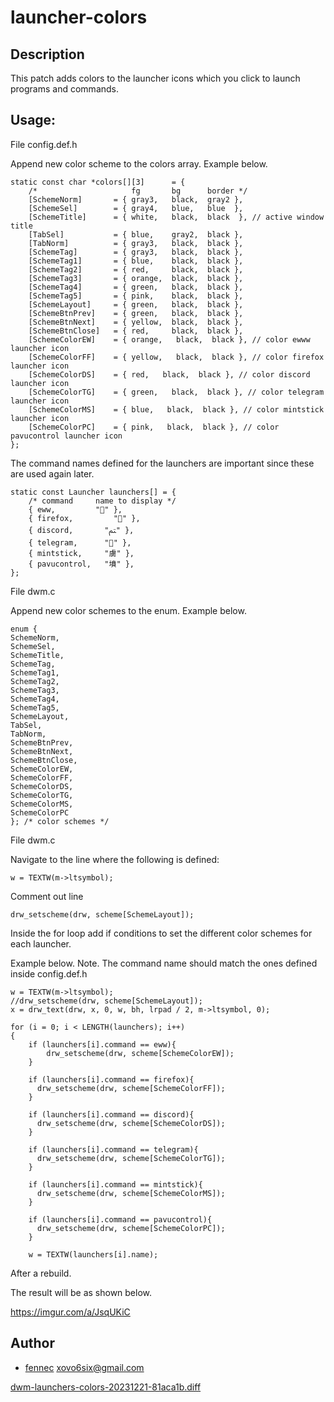 launcher-colors
========

Description
-----------
This patch adds colors to the launcher icons which you click to launch programs and commands.

Usage:
------

File config.def.h

Append new color scheme to the colors array.
Example below.

    static const char *colors[][3]      = {
        /*                     fg       bg      border */
        [SchemeNorm]       = { gray3,   black,  gray2 },
        [SchemeSel]        = { gray4,   blue,   blue  },
        [SchemeTitle]      = { white,   black,  black  }, // active window title
        [TabSel]           = { blue,    gray2,  black },
        [TabNorm]          = { gray3,   black,  black },
        [SchemeTag]        = { gray3,   black,  black },
        [SchemeTag1]       = { blue,    black,  black },
        [SchemeTag2]       = { red,     black,  black },
        [SchemeTag3]       = { orange,  black,  black },
        [SchemeTag4]       = { green,   black,  black },
        [SchemeTag5]       = { pink,    black,  black },
        [SchemeLayout]     = { green,   black,  black },
        [SchemeBtnPrev]    = { green,   black,  black },
        [SchemeBtnNext]    = { yellow,  black,  black },
        [SchemeBtnClose]   = { red,     black,  black },
        [SchemeColorEW]    = { orange,   black,  black }, // color ewww launcher icon
        [SchemeColorFF]    = { yellow,   black,  black }, // color firefox launcher icon
        [SchemeColorDS]    = { red,   black,  black }, // color discord launcher icon
        [SchemeColorTG]    = { green,   black,  black }, // color telegram launcher icon
        [SchemeColorMS]    = { blue,   black,  black }, // color mintstick launcher icon
        [SchemeColorPC]    = { pink,   black,  black }, // color pavucontrol launcher icon
    };

The command names defined for the launchers are important since these are used again later.

    static const Launcher launchers[] = {
        /* command     name to display */
        { eww,         "" },
        { firefox,         "" },
        { discord,       "ﱲ" },
        { telegram,      "" },
        { mintstick,     "虜" },
        { pavucontrol,   "墳" },
    };

File dwm.c

Append new color schemes to the enum.
Example below.

    enum {
    SchemeNorm,
    SchemeSel,
    SchemeTitle,
    SchemeTag,
    SchemeTag1,
    SchemeTag2,
    SchemeTag3,
    SchemeTag4,
    SchemeTag5,
    SchemeLayout,
    TabSel,
    TabNorm,
    SchemeBtnPrev,
    SchemeBtnNext,
    SchemeBtnClose,
    SchemeColorEW,
    SchemeColorFF,
    SchemeColorDS,
    SchemeColorTG,
    SchemeColorMS,
    SchemeColorPC
    }; /* color schemes */

File dwm.c

Navigate to the line where the following is defined:

    w = TEXTW(m->ltsymbol);

Comment out line
    
    drw_setscheme(drw, scheme[SchemeLayout]);

Inside the for loop add if conditions to set the different color schemes for each launcher.

Example below.
Note. The command name should match the ones defined inside config.def.h

    w = TEXTW(m->ltsymbol);
    //drw_setscheme(drw, scheme[SchemeLayout]);
    x = drw_text(drw, x, 0, w, bh, lrpad / 2, m->ltsymbol, 0);
    
    for (i = 0; i < LENGTH(launchers); i++)
    {
        if (launchers[i].command == eww){
            drw_setscheme(drw, scheme[SchemeColorEW]);
        }

        if (launchers[i].command == firefox){
          drw_setscheme(drw, scheme[SchemeColorFF]);
        }

        if (launchers[i].command == discord){
          drw_setscheme(drw, scheme[SchemeColorDS]);
        }

        if (launchers[i].command == telegram){
          drw_setscheme(drw, scheme[SchemeColorTG]);
        }

        if (launchers[i].command == mintstick){
          drw_setscheme(drw, scheme[SchemeColorMS]);
        }

        if (launchers[i].command == pavucontrol){
          drw_setscheme(drw, scheme[SchemeColorPC]);
        }

        w = TEXTW(launchers[i].name);

After a rebuild.

The result will be as shown below.

https://imgur.com/a/JsqUKiC

Author
------
* [fennec](https://debugthis.dev) <xovo6six@gmail.com>

[dwm-launchers-colors-20231221-81aca1b.diff](dwm-launchers-colors-20231221-81aca1b.diff)